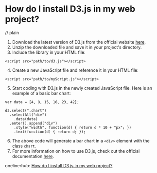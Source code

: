# How do I install D3.js in my web project?
// plain

1. Download the latest version of D3.js from the official website [here](https://d3js.org/).
2. Unzip the downloaded file and save it in your project's directory.
3. Include the library in your HTML file:
```
<script src="path/to/d3.js"></script>
```
4. Create a new JavaScript file and reference it in your HTML file:
```
<script src="path/to/myScript.js"></script>
```
5. Start coding with D3.js in the newly created JavaScript file. Here is an example of a basic bar chart:
```
var data = [4, 8, 15, 16, 23, 42];

d3.select(".chart")
  .selectAll("div")
    .data(data)
  .enter().append("div")
    .style("width", function(d) { return d * 10 + "px"; })
    .text(function(d) { return d; });
```
6. The above code will generate a bar chart in a `<div>` element with the class `chart`.
7. For more information on how to use D3.js, check out the official documentation [here](https://github.com/d3/d3/wiki).

onelinerhub: [How do I install D3.js in my web project?](https://onelinerhub.com/javascript-d3/how-do-i-install-d--js-in-my-web-project)